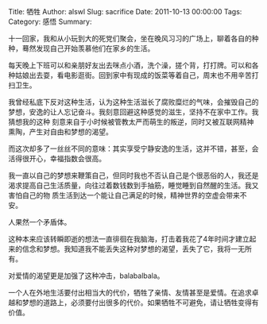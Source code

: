 Title: 牺牲
Author: alswl
Slug: sacrifice
Date: 2011-10-13 00:00:00
Tags: 
Category: 感悟
Summary: 

十一回家，我和从小玩到大的死党们聚会，坐在晚风习习的广场上，聊着各自的种种，蓦然发现自己开始羡慕他们在家乡的生活。

每天晚上下班可以和亲朋好友出去咪点小酒，洗个澡，搓个背，打打牌。可以和各种姑娘出去耍，看电影逛街。回到家中有现成的饭菜等着自己，周末也不用辛苦打扫卫生。

我曾经私底下反对这种生活，认为这种生活滋长了腐败糜烂的气味，会摧毁自己的梦想，安逸的让人忘记奋斗。我刻意回避这种感觉的滋生，坚持不在家中工作。我猜想我的这种
刻意来自于小时候被管教太严而萌生的叛逆，同时又被互联网精神熏陶，产生对自由和梦想的渴望。

而这次却多了一丝丝不同的意味：其实享受宁静安逸的生活，这并不错，甚至，会活得很开心，幸福指数会很高。

我一直以自己的梦想来鞭策自己，但同时我也不否认自己是个很恶俗的人，我还是渴求提高自己生活质量，向往过着数钱数到手抽筋，睡觉睡到自然醒的生活。我又害怕自己的物
质生活到达一个能让自己满足的时候，精神世界的空虚会带来不安。

人果然一个矛盾体。

这种本来应该转瞬即逝的想法一直徘徊在我脑海，打击着我花了4年时间才建立起来的信念和梦想。我知道我不能丢失这种对梦想的渴望，丢失了它，我将一无所有。

对爱情的渴望更是加强了这种冲击，balabalbala。

一个人在外地生活要付出相当大的代价，牺牲了亲情、友情甚至是爱情。在追求卓越和梦想的道路上，必须要付出很多的代价。如果牺牲不可避免，请让牺牲变得有价值。


